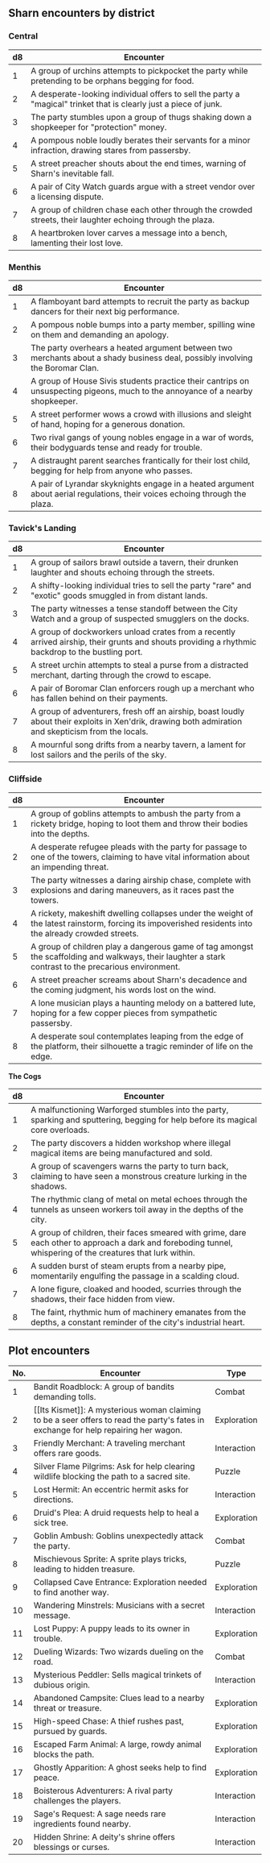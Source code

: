 ## Sharn encounters by district

### Central

| d8  | Encounter                                                                                                         |
| --- | ----------------------------------------------------------------------------------------------------------------- |
| 1   | A group of urchins attempts to pickpocket the party while pretending to be orphans begging for food.              |
| 2   | A desperate-looking individual offers to sell the party a "magical" trinket that is clearly just a piece of junk. |
| 3   | The party stumbles upon a group of thugs shaking down a shopkeeper for "protection" money.                        |
| 4   | A pompous noble loudly berates their servants for a minor infraction, drawing stares from passersby.              |
| 5   | A street preacher shouts about the end times, warning of Sharn's inevitable fall.                                 |
| 6   | A pair of City Watch guards argue with a street vendor over a licensing dispute.                                  |
| 7   | A group of children chase each other through the crowded streets, their laughter echoing through the plaza.       |
| 8   | A heartbroken lover carves a message into a bench, lamenting their lost love.                                     |

### Menthis

|d8|Encounter|
|---|---|
|1|A flamboyant bard attempts to recruit the party as backup dancers for their next big performance.|
|2|A pompous noble bumps into a party member, spilling wine on them and demanding an apology.|
|3|The party overhears a heated argument between two merchants about a shady business deal, possibly involving the Boromar Clan.|
|4|A group of House Sivis students practice their cantrips on unsuspecting pigeons, much to the annoyance of a nearby shopkeeper.|
|5|A street performer wows a crowd with illusions and sleight of hand, hoping for a generous donation.|
|6|Two rival gangs of young nobles engage in a war of words, their bodyguards tense and ready for trouble.|
|7|A distraught parent searches frantically for their lost child, begging for help from anyone who passes.|
|8|A pair of Lyrandar skyknights engage in a heated argument about aerial regulations, their voices echoing through the plaza.|

### Tavick's Landing

|d8|Encounter|
|---|---|
|1|A group of sailors brawl outside a tavern, their drunken laughter and shouts echoing through the streets.|
|2|A shifty-looking individual tries to sell the party "rare" and "exotic" goods smuggled in from distant lands.|
|3|The party witnesses a tense standoff between the City Watch and a group of suspected smugglers on the docks.|
|4|A group of dockworkers unload crates from a recently arrived airship, their grunts and shouts providing a rhythmic backdrop to the bustling port.|
|5|A street urchin attempts to steal a purse from a distracted merchant, darting through the crowd to escape.|
|6|A pair of Boromar Clan enforcers rough up a merchant who has fallen behind on their payments.|
|7|A group of adventurers, fresh off an airship, boast loudly about their exploits in Xen'drik, drawing both admiration and skepticism from the locals.|
|8|A mournful song drifts from a nearby tavern, a lament for lost sailors and the perils of the sky.|

### Cliffside

|d8|Encounter|
|---|---|
|1|A group of goblins attempts to ambush the party from a rickety bridge, hoping to loot them and throw their bodies into the depths.|
|2|A desperate refugee pleads with the party for passage to one of the towers, claiming to have vital information about an impending threat.|
|3|The party witnesses a daring airship chase, complete with explosions and daring maneuvers, as it races past the towers.|
|4|A rickety, makeshift dwelling collapses under the weight of the latest rainstorm, forcing its impoverished residents into the already crowded streets.|
|5|A group of children play a dangerous game of tag amongst the scaffolding and walkways, their laughter a stark contrast to the precarious environment.|
|6|A street preacher screams about Sharn's decadence and the coming judgment, his words lost on the wind.|
|7|A lone musician plays a haunting melody on a battered lute, hoping for a few copper pieces from sympathetic passersby.|
|8|A desperate soul contemplates leaping from the edge of the platform, their silhouette a tragic reminder of life on the edge.|

**The Cogs**

|d8|Encounter|
|---|---|
|1|A malfunctioning Warforged stumbles into the party, sparking and sputtering, begging for help before its magical core overloads.|
|2|The party discovers a hidden workshop where illegal magical items are being manufactured and sold.|
|3|A group of scavengers warns the party to turn back, claiming to have seen a monstrous creature lurking in the shadows.|
|4|The rhythmic clang of metal on metal echoes through the tunnels as unseen workers toil away in the depths of the city.|
|5|A group of children, their faces smeared with grime, dare each other to approach a dark and foreboding tunnel, whispering of the creatures that lurk within.|
|6|A sudden burst of steam erupts from a nearby pipe, momentarily engulfing the passage in a scalding cloud.|
|7|A lone figure, cloaked and hooded, scurries through the shadows, their face hidden from view.|
|8|The faint, rhythmic hum of machinery emanates from the depths, a constant reminder of the city's industrial heart.|
## Plot encounters

| No. | Encounter                                                                                                                           | Type        |
| --- | ----------------------------------------------------------------------------------------------------------------------------------- | ----------- |
| 1   | Bandit Roadblock: A group of bandits demanding tolls.                                                                               | Combat      |
| 2   | [[Its Kismet]]: A mysterious woman claiming to be a seer offers to read the party's fates in exchange for help repairing her wagon. | Exploration |
| 3   | Friendly Merchant: A traveling merchant offers rare goods.                                                                          | Interaction |
| 4   | Silver Flame Pilgrims: Ask for help clearing wildlife blocking the path to a sacred site.                                           | Puzzle      |
| 5   | Lost Hermit: An eccentric hermit asks for directions.                                                                               | Interaction |
| 6   | Druid's Plea: A druid requests help to heal a sick tree.                                                                            | Exploration |
| 7   | Goblin Ambush: Goblins unexpectedly attack the party.                                                                               | Combat      |
| 8   | Mischievous Sprite: A sprite plays tricks, leading to hidden treasure.                                                              | Puzzle      |
| 9   | Collapsed Cave Entrance: Exploration needed to find another way.                                                                    | Exploration |
| 10  | Wandering Minstrels: Musicians with a secret message.                                                                               | Interaction |
| 11  | Lost Puppy: A puppy leads to its owner in trouble.                                                                                  | Exploration |
| 12  | Dueling Wizards: Two wizards dueling on the road.                                                                                   | Combat      |
| 13  | Mysterious Peddler: Sells magical trinkets of dubious origin.                                                                       | Interaction |
| 14  | Abandoned Campsite: Clues lead to a nearby threat or treasure.                                                                      | Exploration |
| 15  | High-speed Chase: A thief rushes past, pursued by guards.                                                                           | Exploration |
| 16  | Escaped Farm Animal: A large, rowdy animal blocks the path.                                                                         | Exploration |
| 17  | Ghostly Apparition: A ghost seeks help to find peace.                                                                               | Exploration |
| 18  | Boisterous Adventurers: A rival party challenges the players.                                                                       | Interaction |
| 19  | Sage's Request: A sage needs rare ingredients found nearby.                                                                         | Interaction |
| 20  | Hidden Shrine: A deity's shrine offers blessings or curses.                                                                         | Interaction |
